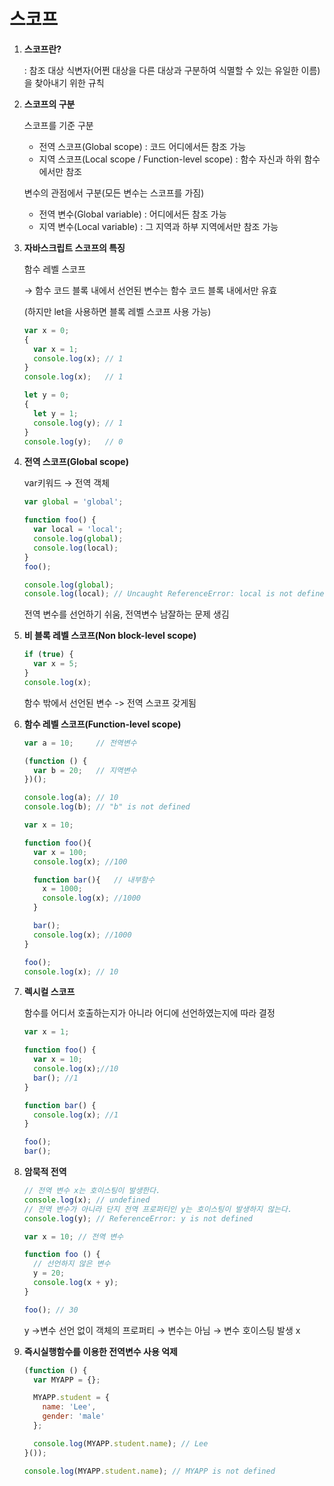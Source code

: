 # 스코프

1. **스코프란?**
    
    : 참조 대상 식변자(어쩐 대상을 다른 대상과 구분하여 식멸할 수 있는 유일한 이름)을 찾아내기 위한 규칙
    
2. **스코프의 구분**
    
    스코프를 기준 구분
    
    - 전역 스코프(Global scope) : 코드 어디에서든 참조 가능
    - 지역 스코프(Local scope / Function-level scope) : 함수 자신과 하위 함수에서만 참조
    
    변수의 관점에서 구분(모든 변수는 스코프를 가짐)
    
    - 전역 변수(Global variable) : 어디에서든 참조 가능
    - 지역 변수(Local variable) : 그 지역과 하부 지역에서만 참조 가능
3. **자바스크립트 스코프의 특징**
    
    함수 레벨 스코프
    
    → 함수 코드 블록 내에서 선언된 변수는 함수 코드 블록 내에서만 유효
    
    (하지만 let을 사용하면 블록 레벨 스코프 사용 가능)
    
    ```jsx
    var x = 0;
    {
      var x = 1;
      console.log(x); // 1
    }
    console.log(x);   // 1
    
    let y = 0;
    {
      let y = 1;
      console.log(y); // 1
    }
    console.log(y);   // 0
    ```
    
4. **전역 스코프(Global scope)**
    
    var키워드 →  전역 객체
    
    ```jsx
    var global = 'global';
    
    function foo() {
      var local = 'local';
      console.log(global);
      console.log(local);
    }
    foo();
    
    console.log(global);
    console.log(local); // Uncaught ReferenceError: local is not defined
    ```
    
    전역 변수를 선언하기 쉬움, 전역변수 남잘하는 문제  생김
    
5. **비 블록 레벨 스코프(Non block-level scope)**
    
    ```jsx
    if (true) {
      var x = 5;
    }
    console.log(x);
    ```
    
    함수 밖에서 선언된 변수 -> 전역 스코프 갖게됨
    
6. **함수 레벨 스코프(Function-level scope)**
    
    ```jsx
    var a = 10;     // 전역변수
    
    (function () {
      var b = 20;   // 지역변수
    })();
    
    console.log(a); // 10
    console.log(b); // "b" is not defined
    ```
    
    ```jsx
    var x = 10;
    
    function foo(){
      var x = 100;
      console.log(x); //100
    
      function bar(){   // 내부함수
        x = 1000;
        console.log(x); //1000
      }
    
      bar();
      console.log(x); //1000
    }
    
    foo();
    console.log(x); // 10
    ```
    
7. **렉시컬 스코프**
    
    함수를 어디서 호출하는지가 아니라 어디에 선언하였는지에 따라 결정
    
    ```jsx
    var x = 1;
    
    function foo() {
      var x = 10;
      console.log(x);//10
      bar(); //1
    }
    
    function bar() {
      console.log(x); //1
    }
    
    foo();
    bar();
    ```
    
8. **암묵적 전역**
    
    ```jsx
    // 전역 변수 x는 호이스팅이 발생한다.
    console.log(x); // undefined
    // 전역 변수가 아니라 단지 전역 프로퍼티인 y는 호이스팅이 발생하지 않는다.
    console.log(y); // ReferenceError: y is not defined
    
    var x = 10; // 전역 변수
    
    function foo () {
      // 선언하지 않은 변수
      y = 20;
      console.log(x + y);
    }
    
    foo(); // 30
    ```
    
    y →변수 선언 없이 객체의 프로퍼티 → 변수는 아님 → 변수 호이스팅 발생 x
    
9. **즉시실행함수를 이용한 전역변수 사용 억제**
    
    ```jsx
    (function () {
      var MYAPP = {};
    
      MYAPP.student = {
        name: 'Lee',
        gender: 'male'
      };
    
      console.log(MYAPP.student.name); // Lee
    }());
    
    console.log(MYAPP.student.name); // MYAPP is not defined
    ```